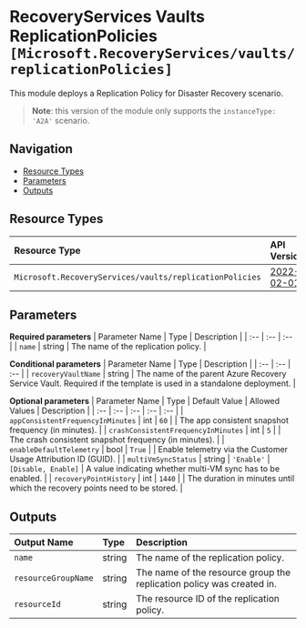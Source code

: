 # RecoveryServices Vaults ReplicationPolicies `[Microsoft.RecoveryServices/vaults/replicationPolicies]`

This module deploys a Replication Policy for Disaster Recovery scenario.

> **Note**: this version of the module only supports the `instanceType: 'A2A'` scenario.

## Navigation

- [Resource Types](#Resource-Types)
- [Parameters](#Parameters)
- [Outputs](#Outputs)

## Resource Types

| Resource Type | API Version |
| :-- | :-- |
| `Microsoft.RecoveryServices/vaults/replicationPolicies` | [2022-02-01](https://docs.microsoft.com/en-us/azure/templates/Microsoft.RecoveryServices/2022-02-01/vaults/replicationPolicies) |

## Parameters

**Required parameters**
| Parameter Name | Type | Description |
| :-- | :-- | :-- |
| `name` | string | The name of the replication policy. |

**Conditional parameters**
| Parameter Name | Type | Description |
| :-- | :-- | :-- |
| `recoveryVaultName` | string | The name of the parent Azure Recovery Service Vault. Required if the template is used in a standalone deployment. |

**Optional parameters**
| Parameter Name | Type | Default Value | Allowed Values | Description |
| :-- | :-- | :-- | :-- | :-- |
| `appConsistentFrequencyInMinutes` | int | `60` |  | The app consistent snapshot frequency (in minutes). |
| `crashConsistentFrequencyInMinutes` | int | `5` |  | The crash consistent snapshot frequency (in minutes). |
| `enableDefaultTelemetry` | bool | `True` |  | Enable telemetry via the Customer Usage Attribution ID (GUID). |
| `multiVmSyncStatus` | string | `'Enable'` | `[Disable, Enable]` | A value indicating whether multi-VM sync has to be enabled. |
| `recoveryPointHistory` | int | `1440` |  | The duration in minutes until which the recovery points need to be stored. |


## Outputs

| Output Name | Type | Description |
| :-- | :-- | :-- |
| `name` | string | The name of the replication policy. |
| `resourceGroupName` | string | The name of the resource group the replication policy was created in. |
| `resourceId` | string | The resource ID of the replication policy. |
